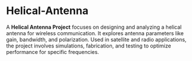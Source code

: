 # Helical-Antenna
A **Helical Antenna Project** focuses on designing and analyzing a helical antenna for wireless communication. It explores antenna parameters like gain, bandwidth, and polarization. Used in satellite and radio applications, the project involves simulations, fabrication, and testing to optimize performance for specific frequencies.
